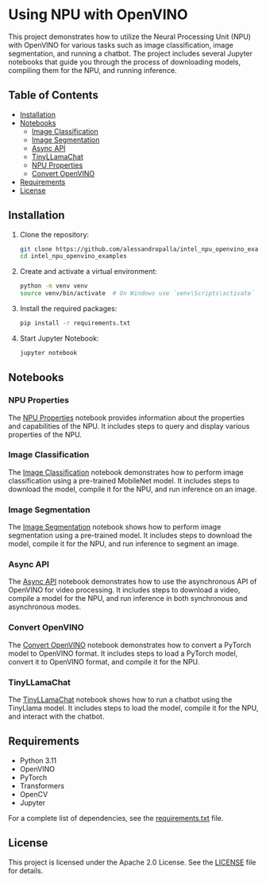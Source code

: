 # Using NPU with OpenVINO

This project demonstrates how to utilize the Neural Processing Unit (NPU) with OpenVINO for various tasks such as image classification, image segmentation, and running a chatbot. The project includes several Jupyter notebooks that guide you through the process of downloading models, compiling them for the NPU, and running inference.

## Table of Contents
- [Installation](#installation)
- [Notebooks](#notebooks)
  - [Image Classification](#image-classification)
  - [Image Segmentation](#image-segmentation)
  - [Async API](#async-api)
  - [TinyLLamaChat](#tinyllamachat)
  - [NPU Properties](#npu-properties)
  - [Convert OpenVINO](#convert-openvino)
- [Requirements](#requirements)
- [License](#license)

## Installation

1. Clone the repository:
    ```sh
    git clone https://github.com/alessandropalla/intel_npu_openvino_examples.git
    cd intel_npu_openvino_examples
    ```

2. Create and activate a virtual environment:
    ```sh
    python -m venv venv
    source venv/bin/activate  # On Windows use `venv\Scripts\activate`
    ```

3. Install the required packages:
    ```sh
    pip install -r requirements.txt
    ```

4. Start Jupyter Notebook:
    ```sh
    jupyter notebook
    ```

## Notebooks

### NPU Properties

The [NPU Properties](NPU%20properties.ipynb) notebook provides information about the properties and capabilities of the NPU. It includes steps to query and display various properties of the NPU.

### Image Classification

The [Image Classification](Image%20Classification.ipynb) notebook demonstrates how to perform image classification using a pre-trained MobileNet model. It includes steps to download the model, compile it for the NPU, and run inference on an image.

### Image Segmentation

The [Image Segmentation](Image%20Segmentation.ipynb) notebook shows how to perform image segmentation using a pre-trained model. It includes steps to download the model, compile it for the NPU, and run inference to segment an image.

### Async API

The [Async API](AsyncAPI.ipynb) notebook demonstrates how to use the asynchronous API of OpenVINO for video processing. It includes steps to download a video, compile a model for the NPU, and run inference in both synchronous and asynchronous modes.


### Convert OpenVINO

The [Convert OpenVINO](ConvertOpenvino.ipynb) notebook demonstrates how to convert a PyTorch model to OpenVINO format. It includes steps to load a PyTorch model, convert it to OpenVINO format, and compile it for the NPU.

### TinyLLamaChat

The [TinyLLamaChat](TinyLLamaChat.ipynb) notebook shows how to run a chatbot using the TinyLlama model. It includes steps to load the model, compile it for the NPU, and interact with the chatbot.


## Requirements

- Python 3.11
- OpenVINO
- PyTorch
- Transformers
- OpenCV
- Jupyter

For a complete list of dependencies, see the [requirements.txt](requirements.txt) file.

## License

This project is licensed under the Apache 2.0 License. See the [LICENSE](LICENSE) file for details.